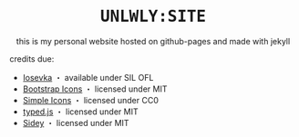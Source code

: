 <div align="center">
<h1><samp>UNLWLY:SITE</samp></h1>

this is my personal website hosted on github-pages and made with jekyll
</div>

credits due:

- [Iosevka](https://typeof.net/Iosevka/) ・ available under SIL OFL
- [Bootstrap Icons](https://icons.getbootstrap.com/) ・ licensed under MIT
- [Simple Icons](https://simpleicons.org) ・ licensed under CC0
- [typed.js](https://github.com/mattboldt/typed.js/) ・ licensed under MIT
- [Sidey](https://github.com/ronv/sidey) ・ licensed under MIT